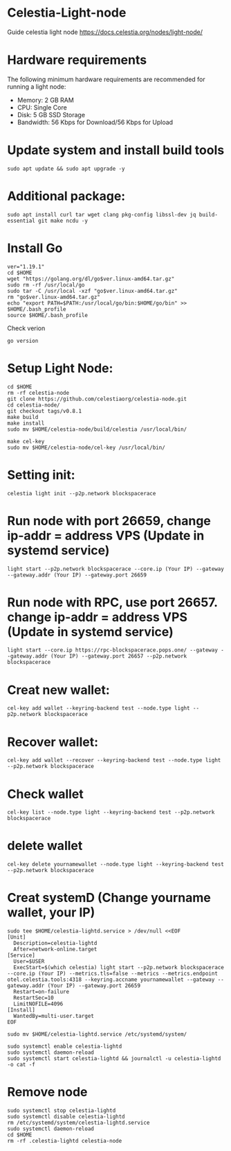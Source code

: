# Celestia-Light-node
Guide celestia light node
https://docs.celestia.org/nodes/light-node/
# Hardware requirements
The following minimum hardware requirements are recommended for running a light node:

- Memory: 2 GB RAM
- CPU: Single Core
- Disk: 5 GB SSD Storage
- Bandwidth: 56 Kbps for Download/56 Kbps for Upload

# Update system and install build tools
```
sudo apt update && sudo apt upgrade -y
```
# Additional package:
```
sudo apt install curl tar wget clang pkg-config libssl-dev jq build-essential git make ncdu -y
```
# Install Go
```
ver="1.19.1" 
cd $HOME 
wget "https://golang.org/dl/go$ver.linux-amd64.tar.gz" 
sudo rm -rf /usr/local/go 
sudo tar -C /usr/local -xzf "go$ver.linux-amd64.tar.gz" 
rm "go$ver.linux-amd64.tar.gz"
echo "export PATH=$PATH:/usr/local/go/bin:$HOME/go/bin" >> $HOME/.bash_profile
source $HOME/.bash_profile
```
Check verion
```
go version
```
# Setup Light Node:
```
cd $HOME 
rm -rf celestia-node 
git clone https://github.com/celestiaorg/celestia-node.git
cd celestia-node/ 
git checkout tags/v0.8.1
make build 
make install 
sudo mv $HOME/celestia-node/build/celestia /usr/local/bin/
```
```
make cel-key
sudo mv $HOME/celestia-node/cel-key /usr/local/bin/ 
```
# Setting init:
```
celestia light init --p2p.network blockspacerace
```
# Run node with port 26659, change ip-addr = address VPS (Update in systemd service)
```
light start --p2p.network blockspacerace --core.ip (Your IP) --gateway --gateway.addr (Your IP) --gateway.port 26659
```
# Run node with RPC, use port 26657. change ip-addr = address VPS (Update in systemd service)
```
light start --core.ip https://rpc-blockspacerace.pops.one/ --gateway --gateway.addr (Your IP) --gateway.port 26657 --p2p.network blockspacerace
```
# Creat new wallet:
```
cel-key add wallet --keyring-backend test --node.type light --p2p.network blockspacerace
```
# Recover wallet:
```
cel-key add wallet --recover --keyring-backend test --node.type light --p2p.network blockspacerace
```
# Check wallet 
```
cel-key list --node.type light --keyring-backend test --p2p.network blockspacerace
```
# delete wallet
```
cel-key delete yournamewallet --node.type light --keyring-backend test --p2p.network blockspacerace
```
# Creat systemD (Change yourname wallet, your IP)
```
sudo tee $HOME/celestia-lightd.service > /dev/null <<EOF
[Unit]
  Description=celestia-lightd
  After=network-online.target
[Service]
  User=$USER
  ExecStart=$(which celestia) light start --p2p.network blockspacerace --core.ip (Your IP) --metrics.tls=false --metrics --metrics.endpoint otel.celestia.tools:4318 --keyring.accname yournamewallet --gateway --gateway.addr (Your IP) --gateway.port 26659
  Restart=on-failure
  RestartSec=10
  LimitNOFILE=4096
[Install]
  WantedBy=multi-user.target
EOF
```
```
sudo mv $HOME/celestia-lightd.service /etc/systemd/system/
```
```
sudo systemctl enable celestia-lightd
sudo systemctl daemon-reload
sudo systemctl start celestia-lightd && journalctl -u celestia-lightd -o cat -f
```
# Remove node
```
sudo systemctl stop celestia-lightd
sudo systemctl disable celestia-lightd
rm /etc/systemd/system/celestia-lightd.service
sudo systemctl daemon-reload
cd $HOME
rm -rf .celestia-lightd celestia-node
```
